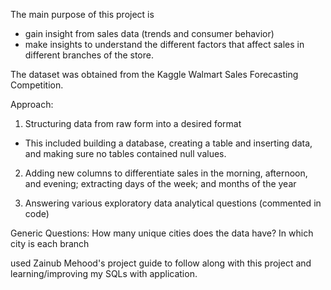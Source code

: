 The main purpose of this project is 
- gain insight from sales data (trends and consumer behavior)
- make insights to understand the different factors that affect sales in different branches of the store.

The dataset was obtained from the Kaggle Walmart Sales Forecasting Competition.


Approach: 
1) Structuring data from raw form into a desired format
- This included building a database, creating a table and inserting data, and making sure no tables contained null values.

2) Adding new columns to differentiate sales in the morning, afternoon, and evening; extracting days of the week; and months of the year

3) Answering various exploratory data analytical questions (commented in code)


Generic Questions: 
How many unique cities does the data have?
In which city is each branch


used Zainub Mehood's project guide to follow along with this project and learning/improving my SQLs with application.




